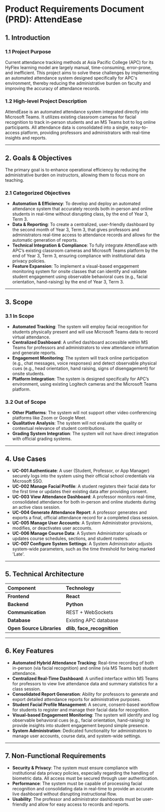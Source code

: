 # Product Requirements Document (PRD): AttendEase

## 1. Introduction

### 1.1 Project Purpose
Current attendance tracking methods at Asia Pacific College (APC) for its HyFlex learning model are largely manual, time-consuming, error-prone, and inefficient. This project aims to solve these challenges by implementing an automated attendance system designed specifically for APC's environment, thereby reducing the administrative burden on faculty and improving the accuracy of attendance records.

### 1.2 High-level Project Description
AttendEase is an automated attendance system integrated directly into Microsoft Teams. It utilizes existing classroom cameras for facial recognition to track in-person students and an MS Teams bot to log online participants. All attendance data is consolidated into a single, easy-to-access platform, providing professors and administrators with real-time insights and reports.

---

## 2. Goals & Objectives

The primary goal is to enhance operational efficiency by reducing the administrative burden on instructors, allowing them to focus more on teaching.

### 2.1 Categorized Objectives
* **Automation & Efficiency**: To develop and deploy an automated attendance system that accurately records both in-person and online students in real-time without disrupting class, by the end of Year 3, Term 3.
* **Data & Reporting**: To create a centralized, user-friendly dashboard by the second month of Year 3, Term 3, that gives professors and administrators real-time access to attendance records and allows for the automatic generation of reports.
* **Technical Integration & Compliance**: To fully integrate AttendEase with APC’s existing classroom cameras and Microsoft Teams platform by the end of Year 3, Term 3, ensuring compliance with institutional data privacy policies.
* **Feature Expansion**: To implement a visual-based engagement monitoring system for onsite classes that can identify and validate student engagement using observable behavioral cues (e.g., facial orientation, hand-raising) by the end of Year 3, Term 3.

---

## 3. Scope

### 3.1 In Scope
* **Automated Tracking**: The system will employ facial recognition for students physically present and will use Microsoft Teams data to record virtual attendance.
* **Centralized Dashboard**: A unified dashboard accessible within MS Teams for professors and administrators to view attendance information and generate reports.
* **Engagement Monitoring**: The system will track online participation (e.g., chat messages, voice responses) and detect observable physical cues (e.g., head orientation, hand raising, signs of disengagement) for onsite students.
* **Platform Integration**: The system is designed specifically for APC’s environment, using existing Logitech cameras and the Microsoft Teams platform.

### 3.2 Out of Scope
* **Other Platforms**: The system will not support other video conferencing platforms like Zoom or Google Meet.
* **Qualitative Analysis**: The system will not evaluate the quality or contextual relevance of student contributions.
* **Grading System Integration**: The system will not have direct integration with official grading systems.

---

## 4. Use Cases

* **UC-001 Authenticate**: A user (Student, Professor, or App Manager) securely logs into the system using their official school credentials via Microsoft SSO.
* **UC-002 Manage Facial Profile**: A student registers their facial data for the first time or updates their existing data after providing consent.
* **UC-003 View Attendance Dashboard**: A professor monitors real-time, consolidated attendance for both in-person and online students during an active class session.
* **UC-004 Generate Attendance Report**: A professor generates and exports a final, official attendance record for a completed class session.
* **UC-005 Manage User Accounts**: A System Administrator provisions, modifies, or deactivates user accounts.
* **UC-006 Manage Course Data**: A System Administrator uploads or updates course schedules, sections, and student rosters.
* **UC-007 Configure System Settings**: A System Administrator adjusts system-wide parameters, such as the time threshold for being marked 'Late'.

---

## 5. Technical Architecture

| Component                 | Technology                     |
| :-------------------------| :----------------------------- |
| **Frontend**              | **React**                      |
| **Backend**               | **Python**                     |
| **Communication**         | REST + WebSockets              |
| **Database**              | Existing APC database          |
| **Open Source Libraries** | **dlib**, **face_recognition** |

---

## 6. Key Features

* **Automated Hybrid Attendance Tracking**: Real-time recording of both in-person (via facial recognition) and online (via MS Teams bot) student attendance.
* **Centralized Real-Time Dashboard**: A unified interface within MS Teams for professors to view live attendance data and summary statistics for a class session.
* **Consolidated Report Generation**: Ability for professors to generate and export detailed attendance reports for administrative purposes.
* **Student Facial Profile Management**: A secure, consent-based workflow for students to register and manage their facial data for recognition.
* **Visual-based Engagement Monitoring**: The system will identify and log observable behavioral cues (e.g., facial orientation, hand-raising) to provide insights into student engagement beyond simple presence.
* **System Administration**: Dedicated functionality for administrators to manage user accounts, course data, and system-wide settings.

---

## 7. Non-Functional Requirements

* **Security & Privacy**: The system must ensure compliance with institutional data privacy policies, especially regarding the handling of biometric data. All access must be secured through user authentication.
* **Performance**: The system must be capable of processing facial recognition and consolidating data in real-time to provide an accurate live dashboard without disrupting instructional flow.
* **Usability**: The professor and administrator dashboards must be user-friendly and allow for easy access to records and reports.
